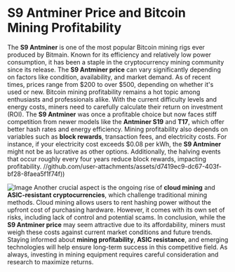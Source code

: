 # S9 Antminer Price and Bitcoin Mining Profitability
The **S9 Antminer** is one of the most popular Bitcoin mining rigs ever produced by Bitmain. Known for its efficiency and relatively low power consumption, it has been a staple in the cryptocurrency mining community since its release. The **S9 Antminer price** can vary significantly depending on factors like condition, availability, and market demand. As of recent times, prices range from $200 to over $500, depending on whether it's used or new.
Bitcoin mining profitability remains a hot topic among enthusiasts and professionals alike. With the current difficulty levels and energy costs, miners need to carefully calculate their return on investment (ROI). The **S9 Antminer** was once a profitable choice but now faces stiff competition from newer models like the **Antminer S19** and **T17**, which offer better hash rates and energy efficiency.
Mining profitability also depends on variables such as **block rewards**, transaction fees, and electricity costs. For instance, if your electricity cost exceeds $0.08 per kWh, the **S9 Antminer** might not be as lucrative as other options. Additionally, the halving events that occur roughly every four years reduce block rewards, impacting profitability. 
 //github.com/user-attachments/assets/d7419ec9-dc67-403f-bf28-8faea5f1f74f))

![Image](https://github.com/user-attachments/assets/d7419ec9-dc67-403f-bf28-8faea5f1f74f)
Another crucial aspect is the ongoing rise of **cloud mining** and **ASIC-resistant cryptocurrencies**, which challenge traditional mining methods. Cloud mining allows users to rent hashing power without the upfront cost of purchasing hardware. However, it comes with its own set of risks, including lack of control and potential scams.
In conclusion, while the **S9 Antminer price** may seem attractive due to its affordability, miners must weigh these costs against current market conditions and future trends. Staying informed about **mining profitability**, **ASIC resistance**, and emerging technologies will help ensure long-term success in this competitive field. As always, investing in mining equipment requires careful consideration and research to maximize returns.
